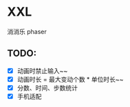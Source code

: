 # XXL
消消乐 phaser

## TODO:
  - [x] 动画时禁止输入~~
  - [x] 动画时长 = 最大变动个数 * 单位时长~~
  - [x] 分数、时间、步数统计
  - [x] 手机适配